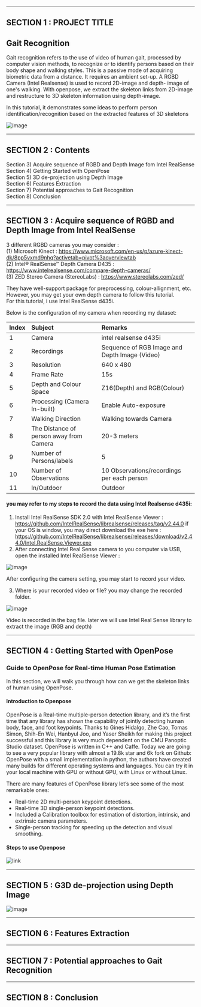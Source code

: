 
---

## SECTION 1 : PROJECT TITLE
## Gait Recognition

Gait recognition refers to the use of video of human gait, processed by computer vision methods, to recognize or to identify persons based on their body shape and walking styles. This is a passive mode of acquiring biometric data from a distance. It requires an ambient set-up. A RGBD Camera (Intel Realsense) is used to record 2D-image and depth- image of one's walking. With openpose, we extract the skeleton links from 2D-image and restructure to 3D skeleton information using depth-image.

In this tutorial, it demonstrates some ideas to perform person identification/recognition based on the extracted features of 3D skeletons

![image](https://user-images.githubusercontent.com/28354028/119382426-969f5a80-bcf4-11eb-962e-3133b91c57aa.png)

---

## SECTION 2 : Contents

Section 3) Acquire sequence of RGBD and Depth Image fom Intel RealSense <br>
Section 4) Getting Started with OpenPose <br>
Section 5) 3D de-projection using Depth Image <br>
Section 6) Features Extraction <br>
Section 7) Potential approaches to Gait Recognition <br>
Section 8) Conclusion <br>

---

## SECTION 3 : Acquire sequence of RGBD and Depth Image from Intel RealSense

3 different RGBD cameras you may consider : <br>
(1) Microsoft Kinect : https://www.microsoft.com/en-us/p/azure-kinect-dk/8pp5vxmd9nhq?activetab=pivot%3aoverviewtab <br>
(2) Intel® RealSense™ Depth Camera D435 : https://www.intelrealsense.com/compare-depth-cameras/ <br>
(3) ZED Stereo Camera (StereoLabs) : https://www.stereolabs.com/zed/ <br>

They have well-support package for preprocessing, colour-allignment, etc. However, you may get your own depth camera to follow this tutorial. <br>
For this tutorial, i use Intel RealSense d435i. 

Below is the configuration of my camera when recording my dataset:

| Index  |  Subject | Remarks |
| :------------ | :-----------------------|:----------------|
| 1 | Camera | intel realsense d435i |
| 2 | Recordings | Sequence of RGB Image and Depth Image (Video) |
| 3 | Resolution | 640 x 480 |
| 4 | Frame Rate | 15s |
| 5 | Depth and Colour Space | Z16(Depth) and RGB(Colour) |
| 6 | Processing (Camera In-built) | Enable Auto-exposure |
| 7 | Walking Direction | Walking towards Camera |
| 8 | The Distance of person away from Camera | 20-3 meters |
| 9 | Number of Persons/labels | 5 |
| 10 | Number of Observations | 10 Observations/recordings per each person |
| 11 | In/Outdoor | Outdoor |

#### you may refer to my steps to record the data using Intel Realsense d435i:
1) Install Intel RealSense SDK 2.0 with Intel RealSense Viewer : https://github.com/IntelRealSense/librealsense/releases/tag/v2.44.0
if your OS is window, you may direct download the exe here : https://github.com/IntelRealSense/librealsense/releases/download/v2.44.0/Intel.RealSense.Viewer.exe
2) After connecting Intel Real Sense camera to you computer via USB, open the installed Intel RealSense Viewer :

![image](https://user-images.githubusercontent.com/28354028/119943254-5cb8a780-bfc5-11eb-809a-7c60f3afc069.png)

After configuring the camera setting, you may start to record your video.

3) Where is your recorded video or file? you may change the recorded folder.

![image](https://user-images.githubusercontent.com/28354028/119943467-aacdab00-bfc5-11eb-81ce-89743ed764a8.png)

Video is recorded in the bag file. later we will use Intel Real Sense library to extract the image (RGB and depth)


---

## SECTION 4 : Getting Started with OpenPose
### Guide to OpenPose for Real-time Human Pose Estimation

In this section, we will walk you through how can we get the skeleton links of human using OpenPose.

#### Introduction to Openpose

OpenPose is a Real-time multiple-person detection library, and it’s the first time that any library has shown the capability of jointly detecting human body, face, and foot keypoints. Thanks to Gines Hidalgo, Zhe Cao, Tomas Simon, Shih-En Wei, Hanbyul Joo, and Yaser Sheikh for making this project successful and this library is very much dependent on the CMU Panoptic Studio dataset. OpenPose is written in C++ and Caffe. Today we are going to see a very popular library with almost a 19.8k star and 6k fork on Github: OpenPose with a small implementation in python, the authors have created many builds for different operating systems and languages. You can try it in your local machine with GPU or without GPU, with Linux or without Linux.

There are many features of OpenPose library let’s see some of the most remarkable ones:
* Real-time 2D multi-person keypoint detections.
* Real-time 3D single-person keypoint detections.
* Included a Calibration toolbox for estimation of distortion, intrinsic, and extrinsic camera parameters.
* Single-person tracking for speeding up the detection and visual smoothing.

#### Steps to use Openpose
![link](https://github.com/KevinChngJY/gait_recognition_open_pose/blob/main/section4_record_data)

---

## SECTION 5 : G3D de-projection using Depth Image

![image](https://user-images.githubusercontent.com/28354028/119386323-f3514400-bcf9-11eb-8ed7-112624125c32.png)

---

## SECTION 6 : Features Extraction

---

## SECTION 7 : Potential approaches to Gait Recognition

---

## SECTION 8 : Conclusion
